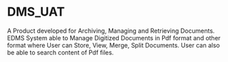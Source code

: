# DMS_UAT
A Product developed for Archiving, Managing  and Retrieving Documents. EDMS System able to Manage Digitized Documents in Pdf format and  other format where User can Store, View, Merge, Split Documents. User can also be able to  search content of Pdf files. 
